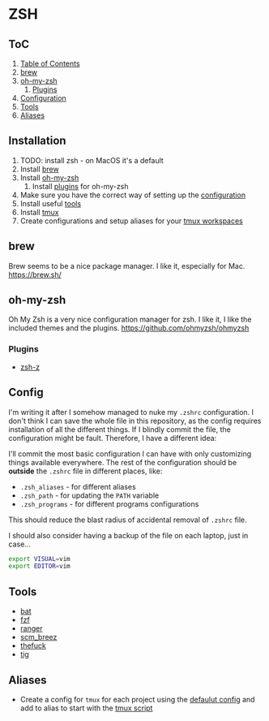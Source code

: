 # ZSH

## ToC

1. [Table of Contents](#toc)
1. [brew](#brew)
1. [oh-my-zsh](#oh-my-zsh)
    1. [Plugins](#plugins)
1. [Configuration](#config)
1. [Tools](#tools)
1. [Aliases](#aliases)

## Installation

1. TODO: install zsh - on MacOS it's a default
1. Install [brew](#brew)
1. Install [oh-my-zsh](#oh-my-zsh)
    1. Install [plugins](#plugins) for oh-my-zsh
1. Make sure you have the correct way of setting up the [configuration](#config)
1. Install useful [tools](#tools)
1. Install [tmux](/tmux/README.md)
1. Create configurations and setup aliases for your [tmux workspaces](#aliases)

## brew

Brew seems to be a nice package manager. I like it, especially for Mac. <https://brew.sh/>

## oh-my-zsh

Oh My Zsh is a very nice configuration manager for zsh. I like it, I like the included themes and the plugins. <https://github.com/ohmyzsh/ohmyzsh>

### Plugins

* [zsh-z](https://github.com/agkozak/zsh-z)

## Config

I'm writing it after I somehow managed to nuke my `.zshrc` configuration. I don't think I can save the whole file in this repository, as the config requires installation of all the different things. If I blindly commit the file, the configuration might be fault. Therefore, I have a different idea:

I'll commit the most basic configuration I can have with only customizing things available everywhere. The rest of the configuration should be **outside** the `.zshrc` file in different places, like:

* `.zsh_aliases` - for different aliases
* `.zsh_path` - for updating the `PATH` variable
* `.zsh_programs` - for different programs configurations

This should reduce the blast radius of accidental removal of `.zshrc` file.

I should also consider having a backup of the file on each laptop, just in case...



```bash
export VISUAL=vim
export EDITOR=vim
```

## Tools

* [bat](https://github.com/sharkdp/bat)
* [fzf](https://github.com/junegunn/fzf)
* [ranger](https://github.com/ranger/ranger)
* [scm_breez](https://github.com/scmbreeze/scm_breeze)
* [thefuck](https://github.com/nvbn/thefuck)
* [tig](https://github.com/jonas/tig)

## Aliases

* Create a config for `tmux` for each project using the [defaulut config](/tmux/default-layout.conf) and add to alias to start with the [tmux script](/scripts/tmux.sh)

